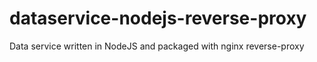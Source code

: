 # dataservice-nodejs-reverse-proxy
 Data service written in NodeJS and packaged with nginx reverse-proxy
